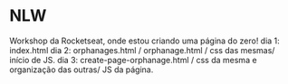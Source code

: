 # NLW

Workshop da Rocketseat, onde estou criando uma página do zero!
dia 1: index.html
dia 2: orphanages.html / orphanage.html / css das mesmas/ início de JS.
dia 3: create-page-orphanage.html / css da mesma e organização das outras/ JS da página.
